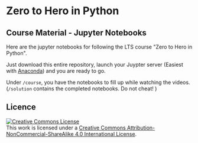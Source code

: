 # Zero to Hero in Python

## Course Material - Jupyter Notebooks

Here are the jupyter notebooks for following the LTS course "Zero to Hero in Python".

Just download this entire repository, launch your Juypter server (Easiest with [Anaconda](https://www.continuum.io/downloads)) and you are ready to go.

Under `/course`, you have the notebooks to fill up while watching the videos. (`/solution` contains the completed notebooks. Do not cheat! )

## Licence

<a rel="license" href="http://creativecommons.org/licenses/by-nc-sa/4.0/"><img alt="Creative Commons License" style="border-width:0" src="https://i.creativecommons.org/l/by-nc-sa/4.0/88x31.png" /></a><br />This work is licensed under a <a rel="license" href="http://creativecommons.org/licenses/by-nc-sa/4.0/">Creative Commons Attribution-NonCommercial-ShareAlike 4.0 International License</a>.
